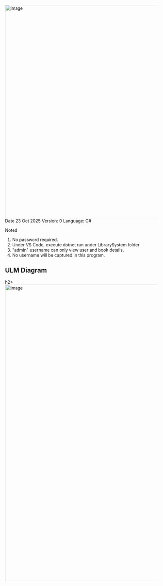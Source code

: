 <img width="992" height="702" alt="image" src="https://github.com/user-attachments/assets/9e814277-397a-45ee-9ac4-e0a83faf3726" />
Date 23 Oct 2025
Version: 0
Language: C# 

Noted
1. No password required. 
2. Under VS Code, execute dotnet run under LibrarySystem folder
3. "admin" username can only view user and book details.
4. No username will be captured in this program. 


<h2> ULM Diagram </h2>h2>
  

<img width="683" height="976" alt="image" src="https://github.com/user-attachments/assets/0508aff4-98de-4e4d-8fef-f4372bf690f5" />
